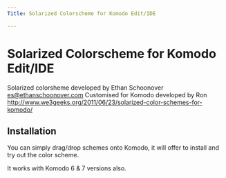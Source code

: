 ```yaml
---
Title: Solarized Colorscheme for Komodo Edit/IDE

---
```


Solarized Colorscheme for Komodo Edit/IDE
=========================================

Solarized colorsheme developed by Ethan Schoonover <es@ethanschoonover.com>
Customised for Komodo developed by Ron <http://www.we3geeks.org/2011/06/23/solarized-color-schemes-for-komodo/>


Installation
------------
You can simply drag/drop schemes onto Komodo, it will offer to install and try out the color scheme.

It works with Komodo 6 & 7 versions also.
